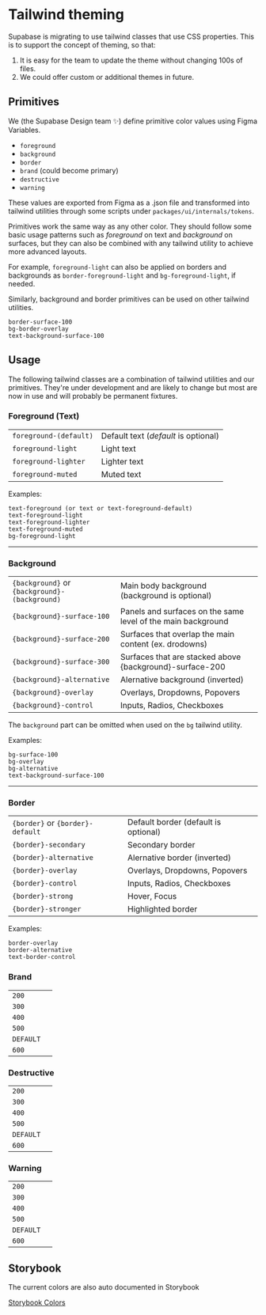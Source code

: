 # Tailwind theming

Supabase is migrating to use tailwind classes that use CSS properties.
This is to support the concept of theming, so that:

1. It is easy for the team to update the theme without changing 100s of files.
2. We could offer custom or additional themes in future.

## Primitives

We (the Supabase Design team ✨) define primitive color values using Figma Variables.

- `foreground`
- `background`
- `border`
- `brand` (could become primary)
- `destructive`
- `warning`

These values are exported from Figma as a .json file and transformed into tailwind utilities through some scripts under `packages/ui/internals/tokens`.

Primitives work the same way as any other color. They should follow some basic usage patterns such as _foreground_ on text and _background_ on surfaces, but they can also be combined with any tailwind utility to achieve more advanced layouts.

For example, `foreground-light` can also be applied on borders and backgrounds as `border-foreground-light` and `bg-foreground-light`, if needed.

Similarly, background and border primitives can be used on other tailwind utilities.

```
border-surface-100
bg-border-overlay
text-background-surface-100
```

## Usage

The following tailwind classes are a combination of tailwind utilities and our primitives. They're under development and are likely to change but most are now in use and will probably be permanent fixtures.

### Foreground (Text)

|                        |                                      |
| ---------------------- | ------------------------------------ |
| `foreground-(default)` | Default text (_default_ is optional) |
| `foreground-light`     | Light text                           |
| `foreground-lighter`   | Lighter text                         |
| `foreground-muted`     | Muted text                           |

Examples:

```
text-foreground (or text or text-foreground-default)
text-foreground-light
text-foreground-lighter
text-foreground-muted
bg-foreground-light
```

---

### Background

|                                               |                                                              |
| --------------------------------------------- | ------------------------------------------------------------ |
| `{background}` or `{background}-(background)` | Main body background (background is optional)                |
| `{background}-surface-100`                    | Panels and surfaces on the same level of the main background |
| `{background}-surface-200`                    | Surfaces that overlap the main content (ex. drodowns)        |
| `{background}-surface-300`                    | Surfaces that are stacked above {background}-surface-200     |
| `{background}-alternative`                    | Alernative background (inverted)                             |
| `{background}-overlay`                        | Overlays, Dropdowns, Popovers                                |
| `{background}-control`                        | Inputs, Radios, Checkboxes                                   |

The `background` part can be omitted when used on the `bg` tailwind utility.

Examples:

```
bg-surface-100
bg-overlay
bg-alternative
text-background-surface-100
```

---

### Border

|                                  |                                      |
| -------------------------------- | ------------------------------------ |
| `{border}` or `{border}-default` | Default border (default is optional) |
| `{border}-secondary`             | Secondary border                     |
| `{border}-alternative`           | Alernative border (inverted)         |
| `{border}-overlay`               | Overlays, Dropdowns, Popovers        |
| `{border}-control`               | Inputs, Radios, Checkboxes           |
| `{border}-strong`                | Hover, Focus                         |
| `{border}-stronger`              | Highlighted border                   |

Examples:

```
border-overlay
border-alternative
text-border-control
```

### Brand

|           |     |
| --------- | --- |
| `200`     |     |
| `300`     |     |
| `400`     |     |
| `500`     |     |
| `DEFAULT` |     |
| `600`     |     |

### Destructive

|           |     |
| --------- | --- |
| `200`     |     |
| `300`     |     |
| `400`     |     |
| `500`     |     |
| `DEFAULT` |     |
| `600`     |     |

### Warning

|           |     |
| --------- | --- |
| `200`     |     |
| `300`     |     |
| `400`     |     |
| `500`     |     |
| `DEFAULT` |     |
| `600`     |     |

## Storybook

The current colors are also auto documented in Storybook

[Storybook Colors](https://ui-storybook-pre-release.vercel.app/)
